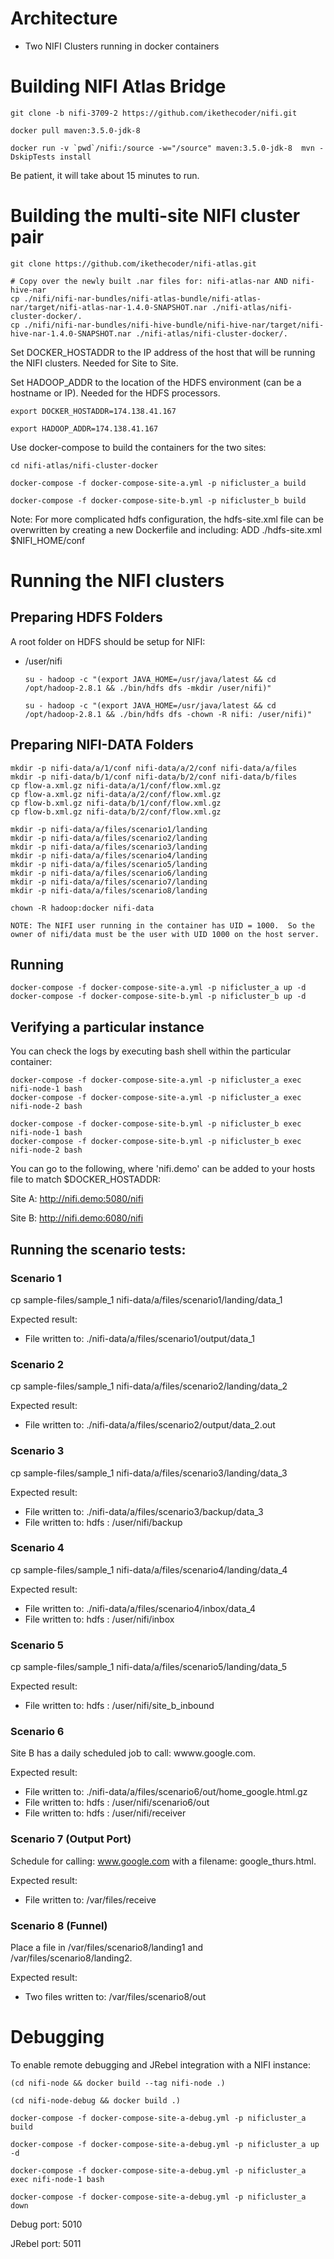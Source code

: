 


# Architecture

- Two NIFI Clusters running in docker containers



# Building NIFI Atlas Bridge

`````
git clone -b nifi-3709-2 https://github.com/ikethecoder/nifi.git

docker pull maven:3.5.0-jdk-8

docker run -v `pwd`/nifi:/source -w="/source" maven:3.5.0-jdk-8  mvn -DskipTests install
`````

Be patient, it will take about 15 minutes to run.


# Building the multi-site NIFI cluster pair

`````
git clone https://github.com/ikethecoder/nifi-atlas.git

# Copy over the newly built .nar files for: nifi-atlas-nar AND nifi-hive-nar
cp ./nifi/nifi-nar-bundles/nifi-atlas-bundle/nifi-atlas-nar/target/nifi-atlas-nar-1.4.0-SNAPSHOT.nar ./nifi-atlas/nifi-cluster-docker/.
cp ./nifi/nifi-nar-bundles/nifi-hive-bundle/nifi-hive-nar/target/nifi-hive-nar-1.4.0-SNAPSHOT.nar ./nifi-atlas/nifi-cluster-docker/.

`````

Set DOCKER_HOSTADDR to the IP address of the host that will be running the NIFI clusters.  Needed for Site to Site.

Set HADOOP_ADDR to the location of the HDFS environment (can be a hostname or IP).  Needed for the HDFS processors.

    export DOCKER_HOSTADDR=174.138.41.167

    export HADOOP_ADDR=174.138.41.167

Use docker-compose to build the containers for the two sites:

    cd nifi-atlas/nifi-cluster-docker

    docker-compose -f docker-compose-site-a.yml -p nificluster_a build

    docker-compose -f docker-compose-site-b.yml -p nificluster_b build

Note: For more complicated hdfs configuration, the hdfs-site.xml file can be overwritten by creating a new Dockerfile and including:
    ADD ./hdfs-site.xml $NIFI_HOME/conf


# Running the NIFI clusters

## Preparing HDFS Folders

A root folder on HDFS should be setup for NIFI:
- /user/nifi

      su - hadoop -c "(export JAVA_HOME=/usr/java/latest && cd /opt/hadoop-2.8.1 && ./bin/hdfs dfs -mkdir /user/nifi)"

      su - hadoop -c "(export JAVA_HOME=/usr/java/latest && cd /opt/hadoop-2.8.1 && ./bin/hdfs dfs -chown -R nifi: /user/nifi)"

## Preparing NIFI-DATA Folders

    mkdir -p nifi-data/a/1/conf nifi-data/a/2/conf nifi-data/a/files
    mkdir -p nifi-data/b/1/conf nifi-data/b/2/conf nifi-data/b/files
    cp flow-a.xml.gz nifi-data/a/1/conf/flow.xml.gz
    cp flow-a.xml.gz nifi-data/a/2/conf/flow.xml.gz
    cp flow-b.xml.gz nifi-data/b/1/conf/flow.xml.gz
    cp flow-b.xml.gz nifi-data/b/2/conf/flow.xml.gz

    mkdir -p nifi-data/a/files/scenario1/landing
    mkdir -p nifi-data/a/files/scenario2/landing
    mkdir -p nifi-data/a/files/scenario3/landing
    mkdir -p nifi-data/a/files/scenario4/landing
    mkdir -p nifi-data/a/files/scenario5/landing
    mkdir -p nifi-data/a/files/scenario6/landing
    mkdir -p nifi-data/a/files/scenario7/landing
    mkdir -p nifi-data/a/files/scenario8/landing

    chown -R hadoop:docker nifi-data

    NOTE: The NIFI user running in the container has UID = 1000.  So the owner of nifi/data must be the user with UID 1000 on the host server.

## Running

    docker-compose -f docker-compose-site-a.yml -p nificluster_a up -d
    docker-compose -f docker-compose-site-b.yml -p nificluster_b up -d

## Verifying a particular instance

You can check the logs by executing bash shell within the particular container:

    docker-compose -f docker-compose-site-a.yml -p nificluster_a exec nifi-node-1 bash
    docker-compose -f docker-compose-site-a.yml -p nificluster_a exec nifi-node-2 bash

    docker-compose -f docker-compose-site-b.yml -p nificluster_b exec nifi-node-1 bash
    docker-compose -f docker-compose-site-b.yml -p nificluster_b exec nifi-node-2 bash

You can go to the following, where 'nifi.demo' can be added to your hosts file to match $DOCKER_HOSTADDR:

Site A: http://nifi.demo:5080/nifi

Site B: http://nifi.demo:6080/nifi


## Running the scenario tests:

### Scenario 1

cp sample-files/sample_1 nifi-data/a/files/scenario1/landing/data_1

Expected result:
- File written to: ./nifi-data/a/files/scenario1/output/data_1

### Scenario 2

cp sample-files/sample_1 nifi-data/a/files/scenario2/landing/data_2

Expected result:
- File written to: ./nifi-data/a/files/scenario2/output/data_2.out

### Scenario 3

cp sample-files/sample_1 nifi-data/a/files/scenario3/landing/data_3

Expected result:
- File written to: ./nifi-data/a/files/scenario3/backup/data_3
- File written to: hdfs : /user/nifi/backup

### Scenario 4

cp sample-files/sample_1 nifi-data/a/files/scenario4/landing/data_4

Expected result:
- File written to: ./nifi-data/a/files/scenario4/inbox/data_4
- File written to: hdfs : /user/nifi/inbox

### Scenario 5

cp sample-files/sample_1 nifi-data/a/files/scenario5/landing/data_5

Expected result:
- File written to: hdfs : /user/nifi/site_b_inbound

### Scenario 6

Site B has a daily scheduled job to call: wwww.google.com.

Expected result:
- File written to: ./nifi-data/a/files/scenario6/out/home_google.html.gz
- File written to: hdfs : /user/nifi/scenario6/out
- File written to: hdfs : /user/nifi/receiver

### Scenario 7 (Output Port)

Schedule for calling: www.google.com with a filename: google_thurs.html.

Expected result:
- File written to: /var/files/receive

### Scenario 8 (Funnel)

Place a file in /var/files/scenario8/landing1 and /var/files/scenario8/landing2.

Expected result:
- Two files written to: /var/files/scenario8/out

# Debugging

To enable remote debugging and JRebel integration with a NIFI instance:

    (cd nifi-node && docker build --tag nifi-node .)

    (cd nifi-node-debug && docker build .)

    docker-compose -f docker-compose-site-a-debug.yml -p nificluster_a build

    docker-compose -f docker-compose-site-a-debug.yml -p nificluster_a up -d

    docker-compose -f docker-compose-site-a-debug.yml -p nificluster_a exec nifi-node-1 bash

    docker-compose -f docker-compose-site-a-debug.yml -p nificluster_a down

Debug port: 5010

JRebel port: 5011
